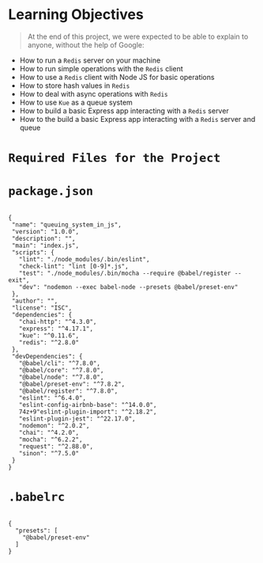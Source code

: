 # Learning Objectives

> At the end of this project, we were expected to be able to explain to anyone, without the help of Google:

- How to run a `Redis` server on your machine
- How to run simple operations with the `Redis` client
- How to use a `Redis` client with Node JS for basic operations
- How to store hash values in `Redis`
- How to deal with async operations with `Redis`
- How to use `Kue` as a queue system
- How to build a basic Express app interacting with a `Redis` server
- How to the build a basic Express app interacting with a `Redis` server and queue

# ```Required Files for the Project```

# `package.json`   
   ```

{
    "name": "queuing_system_in_js",
    "version": "1.0.0",
    "description": "",
    "main": "index.js",
    "scripts": {
      "lint": "./node_modules/.bin/eslint",
      "check-lint": "lint [0-9]*.js",
      "test": "./node_modules/.bin/mocha --require @babel/register --exit",
      "dev": "nodemon --exec babel-node --presets @babel/preset-env"
    },
    "author": "",
    "license": "ISC",
    "dependencies": {
      "chai-http": "^4.3.0",
      "express": "^4.17.1",
      "kue": "^0.11.6",
      "redis": "^2.8.0"
    },
    "devDependencies": {
      "@babel/cli": "^7.8.0",
      "@babel/core": "^7.8.0",
      "@babel/node": "^7.8.0",
      "@babel/preset-env": "^7.8.2",
      "@babel/register": "^7.8.0",
      "eslint": "^6.4.0",
      "eslint-config-airbnb-base": "^14.0.0",
      74z+9"eslint-plugin-import": "^2.18.2",
      "eslint-plugin-jest": "^22.17.0",
      "nodemon": "^2.0.2",
      "chai": "^4.2.0",
      "mocha": "^6.2.2",
      "request": "^2.88.0",
      "sinon": "^7.5.0"
    }
  }

```

# `.babelrc`

```
 
{
  "presets": [
    "@babel/preset-env"
  ]
}
```